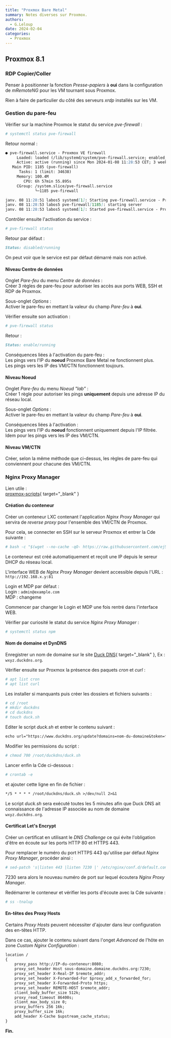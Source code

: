 ```yaml
---
title: "Proxmox Bare Metal"
summary: Notes diverses sur Proxmox.
authors: 
  - G.Leloup
date: 2024-02-04
categories: 
  - Proxmox
---
```


## Proxmox 8.1

### RDP Copier/Coller

Penser à positionner la fonction _Presse-papiers_ à **oui** dans la configuration de _mRemoteNG_ pour les VM tournant sous Proxmox.

Rien à faire de particulier du côté des serveurs _xrdp_ installés sur les VM.

### Gestion du pare-feu

Vérifier sur la machine Proxmox le statut du service _pve-firewall_ :

```bash
# systemctl status pve-firewall
```

Retour normal :

```markdown
● pve-firewall.service - Proxmox VE firewall
     Loaded: loaded (/lib/systemd/system/pve-firewall.service; enabled; preset: enabled)
     Active: active (running) since Mon 2024-01-08 11:28:53 CET; 3 weeks 6 days ago
   Main PID: 1185 (pve-firewall)
      Tasks: 1 (limit: 34638)
     Memory: 100.4M
        CPU: 6h 57min 55.895s
     CGroup: /system.slice/pve-firewall.service
             └─1185 pve-firewall

janv. 08 11:28:51 labos5 systemd[1]: Starting pve-firewall.service - Proxmox VE firewall...
janv. 08 11:28:53 labos5 pve-firewall[1185]: starting server
janv. 08 11:28:53 labos5 systemd[1]: Started pve-firewall.service - Proxmox VE firewall.
```

Contrôler ensuite l'activation du service :

```bash
# pve-firewall status
```

Retour par défaut :

<!-- more -->

```markdown
Status: disabled/running
```

On peut voir que le service est par défaut démarré mais non activé.

#### Niveau Centre de données

Onglet _Pare-feu_ du menu _Centre de données_ :  
Créer 3 règles de pare-feu pour autoriser les accès aux ports WEB, SSH et RDP de Proxmox.

Sous-onglet _Options_ :  
Activer le pare-feu en mettant la valeur du champ _Pare-feu_ à **oui**.

Vérifier ensuite son activation :

```bash
# pve-firewall status
```

Retour :

```markdown
Status: enable/running
```

Conséquences liées à l'activation du pare-feu :  
Les pings vers l'IP du **noeud** Proxmox Bare Metal ne fonctionnent plus.  
Les pings vers les IP des VM/CTN fonctionnent toujours.

#### Niveau Noeud

Onglet _Pare-feu_ du menu _Noeud "lab"_ :  
Créer 1 règle pour autoriser les pings **uniquement** depuis une adresse IP du réseau local.

Sous-onglet _Options_ :  
Activer le pare-feu en mettant la valeur du champ _Pare-feu_ à **oui**.

Conséquences liées à l'activation :  
Les pings vers l'IP du **noeud** fonctionnent uniquement depuis l'IP filtrée.  
Idem pour les pings vers les IP des VM/CTN.

#### Niveau VM/CTN

Créer, selon la même méthode que ci-dessus, les règles de pare-feu qui conviennent pour chacune des VM/CTN.

### Nginx Proxy Manager

Lien utile :  
[proxmox-scripts](https://github.com/ej52/proxmox-scripts/tree/main/apps/nginx-proxy-manager){ target="_blank" }

#### Création du conteneur

Créer un conteneur LXC contenant l'application _Nginx Proxy Manager_ qui servira de _reverse proxy_ pour l'ensemble des VM/CTN de Proxmox.

Pour cela, se connecter en SSH sur le serveur Proxmox et entrer la Cde suivante :

```bash
# bash -c "$(wget --no-cache -qO- https://raw.githubusercontent.com/ej52/proxmox/main/create.sh)" -s --app nginx-proxy-manager --cleanup --os debian --os-version latest --hostname reverse-proxy
```

Le conteneur est créé automatiquement et reçoit une IP depuis le sereur DHCP du réseau local.

L'interface WEB de _Nginx Proxy Manager_ devient accessible depuis l'URL :  
`http://192.168.x.y:81`

Login et MDP par défaut :  
Login : `admin@example.com`  
MDP : changeme

Commencer par changer le Login et MDP une fois rentré dans l'interface WEB.

Vérifier par curiosité le statut du service _Nginx Proxy Manager_ :

```bash
# systemctl status npm
```

#### Nom de domaine et DynDNS

Enregistrer un nom de domaine sur le site [Duck DNS](https://www.duckdns.org/){ target="_blank" }, Ex : `wxyz.duckdns.org`.

Vérifier ensuite sur Proxmox la présence des paquets _cron_ et _curl_ :

```bash
# apt list cron
# apt list curl
```

Les installer si manquants puis créer les dossiers et fichiers suivants :

```bash
# cd /root
# mkdir duckdns
# cd duckdns
# touch duck.sh
```

Editer le script _duck.sh_ et entrer le contenu suivant :

```markdown
echo url="https://www.duckdns.org/update?domains=nom-du-domaine&token=f30a8c59-b492-4323-...&ip=" | curl -k -o ~/duckdns/duck.log -K -
```

Modifier les permissions du script :

```bash
# chmod 700 /root/duckdns/duck.sh
```

Lancer enfin la Cde ci-dessous :

```bash
# crontab -e
```

et ajouter cette ligne en fin de fichier :

```markdown
*/5 * * * * /root/duckdns/duck.sh >/dev/null 2>&1
```

Le script _duck.sh_ sera exécuté toutes les 5 minutes afin que Duck DNS ait connaissance de l'adresse IP associée au nom de domaine `wxyz.duckdns.org`.

#### Certificat Let's Encrypt

Créer un certificat en utilisant le _DNS Challenge_ ce qui évite l'obligation d'être en écoute sur les ports HTTP 80 et HTTPS 443.

Pour remplacer le numéro du port HTTPS 443 qu'utilise par défaut _Nginx Proxy Manager_, procéder ainsi :

```bash
# sed-patch 's|listen 443 |listen 7230 |' /etc/nginx/conf.d/default.conf && \ sed-patch 's|listen 443 |listen 7230 |' /app/templates/_listen.conf && \
```

7230 sera alors le nouveau numéro de port sur lequel écoutera _Nginx Proxy Manager_.

Redémarrer le conteneur et vérifier les ports d'écoute avec la Cde suivante :

```bash
# ss -tnalup
```

#### En-têtes des Proxy Hosts

Certains _Proxy Hosts_ peuvent nécessiter d'ajouter dans leur configuration des en-têtes HTTP.

Dans ce cas, ajouter le contenu suivant dans l'onget _Advanced_ de l'hôte en zone _Custom Nginx Configuration_ :

```markdown
location /
{
    proxy_pass http://IP-du-conteneur:8080;
    proxy_set_header Host sous-domaine.domaine.duckdns.org:7230;
    proxy_set_header X-Real-IP $remote_addr;
    proxy_set_header X-Forwarded-For $proxy_add_x_forwarded_for;
    proxy_set_header X-Forwarded-Proto https;
    proxy_set_header REMOTE-HOST $remote_addr;
    client_body_buffer_size 512k;
    proxy_read_timeout 86400s;
    client_max_body_size 0;
    proxy_buffers 256 16k;
    proxy_buffer_size 16k;
    add_header X-Cache $upstream_cache_status;
}
```

**Fin.**
